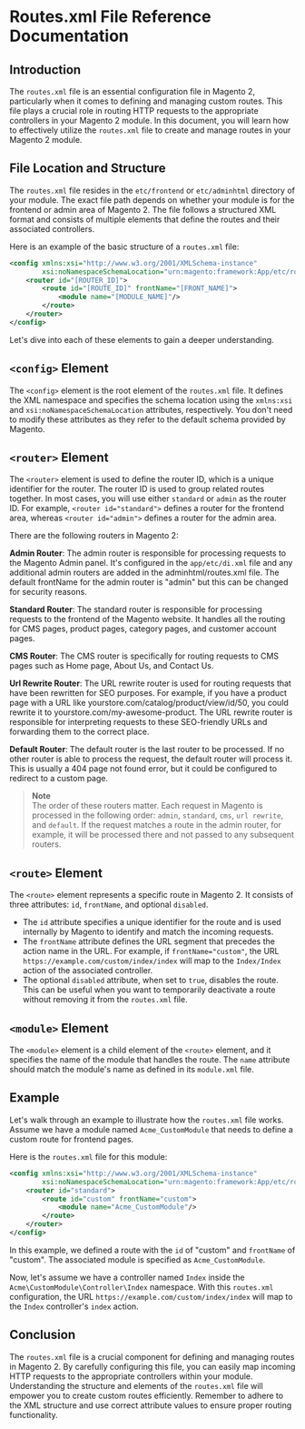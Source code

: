 # Routes.xml File Reference Documentation

## Introduction

The `routes.xml` file is an essential configuration file in Magento 2, particularly when it comes to defining and
managing custom routes. This file plays a crucial role in routing HTTP requests to the appropriate controllers in your
Magento 2 module. In this document, you will learn how to effectively utilize the `routes.xml` file to create and manage
routes in your Magento 2 module.

## File Location and Structure

The `routes.xml` file resides in the `etc/frontend` or `etc/adminhtml` directory of your module. The exact file path
depends on whether your module is for the frontend or admin area of Magento 2. The file follows a structured XML format
and consists of multiple elements that define the routes and their associated controllers.

Here is an example of the basic structure of a `routes.xml` file:

```xml
<config xmlns:xsi="http://www.w3.org/2001/XMLSchema-instance"
        xsi:noNamespaceSchemaLocation="urn:magento:framework:App/etc/routes.xsd">
    <router id="[ROUTER_ID]">
        <route id="[ROUTE_ID]" frontName="[FRONT_NAME]">
            <module name="[MODULE_NAME]"/>
        </route>
    </router>
</config>
```

Let's dive into each of these elements to gain a deeper understanding.

## `<config>` Element

The `<config>` element is the root element of the `routes.xml` file. It defines the XML namespace and specifies the
schema location using the `xmlns:xsi` and `xsi:noNamespaceSchemaLocation` attributes, respectively. You don't need to
modify these attributes as they refer to the default schema provided by Magento.

## `<router>` Element

The `<router>` element is used to define the router ID, which is a unique identifier for the router. The router ID is
used to group related routes together. In most cases, you will use either `standard` or `admin` as the router ID. For
example, `<router id="standard">` defines a router for the frontend area, whereas `<router id="admin">` defines a router
for the admin area.

There are the following routers in Magento 2:

**Admin Router**: The admin router is responsible for processing requests to the Magento Admin panel. It's configured in
the
`app/etc/di.xml` file and any additional admin routers are added in the adminhtml/routes.xml file. The default frontName
for the admin router is "admin" but this can be changed for security reasons.

**Standard Router**: The standard router is responsible for processing requests to the frontend of the Magento website.
It
handles all the routing for CMS pages, product pages, category pages, and customer account pages.

**CMS Router**: The CMS router is specifically for routing requests to CMS pages such as Home page, About Us, and
Contact
Us.

**Url Rewrite Router**: The URL rewrite router is used for routing requests that have been rewritten for SEO purposes.
For
example, if you have a product page with a URL like yourstore.com/catalog/product/view/id/50, you could rewrite it to
yourstore.com/my-awesome-product. The URL rewrite router is responsible for interpreting requests to these SEO-friendly
URLs and forwarding them to the correct place.

**Default Router**: The default router is the last router to be processed. If no other router is able to process the
request, the default router will process it. This is usually a 404 page not found error, but it could be configured to
redirect to a custom page.

> **Note**  
> The order of these routers matter. Each request in Magento is processed in the following
> order: `admin`, `standard`, `cms`,
> `url rewrite`, and `default`. If the request matches a route in the admin router, for example, it will be processed
> there
> and not passed to any subsequent routers.

## `<route>` Element

The `<route>` element represents a specific route in Magento 2. It consists of three attributes: `id`, `frontName`, and
optional `disabled`.

- The `id` attribute specifies a unique identifier for the route and is used internally by Magento to identify and match
  the incoming requests.
- The `frontName` attribute defines the URL segment that precedes the action name in the URL. For example,
  if `frontName="custom"`, the URL `https://example.com/custom/index/index` will map to the `Index/Index` action of the
  associated controller.
- The optional `disabled` attribute, when set to `true`, disables the route. This can be useful when you want to
  temporarily deactivate a route without removing it from the `routes.xml` file.

## `<module>` Element

The `<module>` element is a child element of the `<route>` element, and it specifies the name of the module that handles
the route. The `name` attribute should match the module's name as defined in its `module.xml` file.

## Example

Let's walk through an example to illustrate how the `routes.xml` file works. Assume we have a module
named `Acme_CustomModule` that needs to define a custom route for frontend pages.

Here is the `routes.xml` file for this module:

```xml
<config xmlns:xsi="http://www.w3.org/2001/XMLSchema-instance"
        xsi:noNamespaceSchemaLocation="urn:magento:framework:App/etc/routes.xsd">
    <router id="standard">
        <route id="custom" frontName="custom">
            <module name="Acme_CustomModule"/>
        </route>
    </router>
</config>
```

In this example, we defined a route with the `id` of "custom" and `frontName` of "custom". The associated module is
specified as `Acme_CustomModule`.

Now, let's assume we have a controller named `Index` inside the `Acme\CustomModule\Controller\Index` namespace. With
this `routes.xml` configuration, the URL `https://example.com/custom/index/index` will map to the `Index`
controller's `index` action.

## Conclusion

The `routes.xml` file is a crucial component for defining and managing routes in Magento 2. By carefully configuring
this file, you can easily map incoming HTTP requests to the appropriate controllers within your module. Understanding
the structure and elements of the `routes.xml` file will empower you to create custom routes efficiently. Remember to
adhere to the XML structure and use correct attribute values to ensure proper routing functionality.
